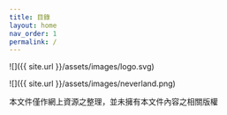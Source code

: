 ```yaml
---
title: 目錄
layout: home
nav_order: 1
permalink: /
---
```


![]({{ site.url }}/assets/images/logo.svg)

![]({{ site.url }}/assets/images/neverland.png)

本文件僅作網上資源之整理，並未擁有本文件內容之相關版權

